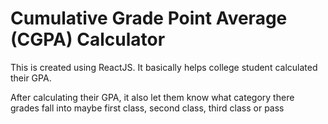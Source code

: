 # Cumulative Grade Point Average (CGPA) Calculator

This is created using ReactJS. It basically helps college student calculated their GPA.

After calculating their GPA, it also let them know what category there grades fall into maybe first class, second class, third class or pass
